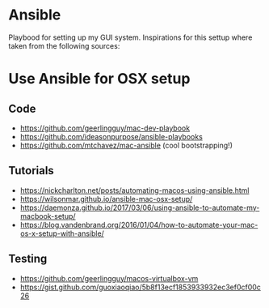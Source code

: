 Ansible
=====

Playbood for setting up my GUI system. Inspirations for this settup where taken from the following sources:

# Use Ansible for OSX setup

## Code

* https://github.com/geerlingguy/mac-dev-playbook
* https://github.com/ideasonpurpose/ansible-playbooks
* https://github.com/mtchavez/mac-ansible (cool bootstrapping!)

## Tutorials

* https://nickcharlton.net/posts/automating-macos-using-ansible.html
* https://wilsonmar.github.io/ansible-mac-osx-setup/
* https://daemonza.github.io/2017/03/06/using-ansible-to-automate-my-macbook-setup/
* https://blog.vandenbrand.org/2016/01/04/how-to-automate-your-mac-os-x-setup-with-ansible/

## Testing

* https://github.com/geerlingguy/macos-virtualbox-vm
* https://gist.github.com/guoxiaoqiao/5b8f13ecf1853933932ec3ef0cf00c26
